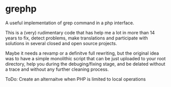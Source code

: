 # grephp
A useful implementation of grep command in a php interface.

This is a (very) rudimentary code that has help me a lot in more than 14 years to fix, detect problems, make translations and participate with solutions in several closed and open source projects.

Maybe it needs a revamp or a definitve full rewriting, but the original idea was to have a simple monolithic script that can be just uploaded to your root directory, help you during the debuging/fixing stage, and be delated without a trace and without any further cleaning process.

ToDo: Create an alternaitve when PHP is limited to local operations

